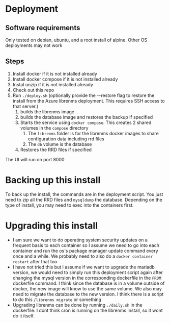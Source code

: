 # Deployment
## Software requirements
Only tested on debian, ubuntu, and a root install of alpine. Other OS deployments may not work
## Steps
1. Install docker if it is not installed already
1. Install docker compose if it is not installed already
1. Instal unzip if it is not installed already
1. Check out this repo
1. Run `./deploy.sh` (optionally provide the --restore flag to restore the install from the Azure librenms deployment. This requires SSH access to that server.)
   1. builds the librenms image
   1. builds the database image and restores the backup if specified
   1. Starts the service using `docker compose`. This creates 2 shared volumes in the `compose` directory
      1. The `librenms` folder is for the librenms docker images to share configuration data including rrd files
      1. The `db` volume is the database
   1. Restores the RRD files if specified

The UI will run on port 8000

# Backing up this install
To back up the install, the commands are in the deployment script. You just need to zip all the RRD files and `mysqldump` the database. Depending on the type of install, you may need to exec into the containers first.

# Upgrading this install
- I am sure we want to do operating system security updates on a frequent basis to each container so I assume we need to go into each container and run the os's package manager update command every once and a while. We probably need to also do a `docker container restart` after that too
- I have not tried this but I assume if we want to upgrade the mariadb version, we would need to simply run this deployment script again after changing the mysql version in the corresponding dockerfile in the `FROM` dockerfile command. I think since the database is in a volume outside of docker, the new image will know to use the same volume. We also may need to migrate the database to the new version. I think there is a script to do this `/librenms migrate` or something
- Upgrading librenms can be done by running `./daily.sh` in the dockerfile. I dont think cron is running on the librenms install, so it wont do it itself. 
